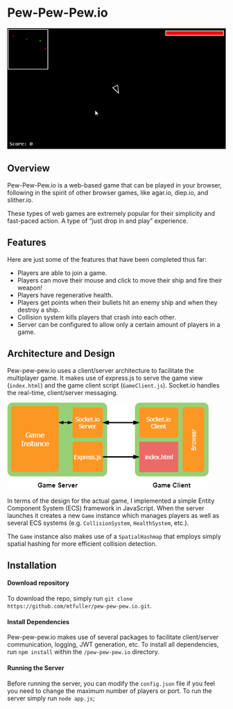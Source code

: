 # Pew-Pew-Pew.io
![demo](https://raw.githubusercontent.com/mtfuller/pew-pew-pew.io/master/docs/img/demo.gif "pew-pew-pew.io Demo")

## Overview
Pew-Pew-Pew.io is a web-based game that can be played in your browser, following in the spirit of other browser games, like agar.io, diep.io, and slither.io.

These types of web games are extremely popular for their simplicity and fast-paced action. A type of “just drop in and play” experience.

## Features
Here are just some of the features that have been completed thus far:
+ Players are able to join a game.
+ Players can move their mouse and click to move their ship and fire their weapon!
+ Players have regenerative health.
+ Players get points when their bullets hit an enemy ship and when they destroy a ship.
+ Collision system kills players that crash into each other.
+ Server can be configured to allow only a certain amount of players in a game.


## Architecture and Design

Pew-pew-pew.io uses a client/server architecture to facilitate the multiplayer game. It makes use of express.js to serve the game view (`index.html`) and the game client script (`GameClient.js`). Socket.io handles the real-time, client/server messaging.

![architecture](https://raw.githubusercontent.com/mtfuller/pew-pew-pew.io/master/docs/img/architecture.png "pew-pew-pew.io Architecture")

In terms of the design for the actual game, I implemented a simple Entity Component System (ECS) framework in JavaScript. When the server launches it creates a new `Game` instance which manages players as well as several ECS systems (e.g. `CollisionSystem`, `HealthSystem`, etc.). 

The `Game` instance also makes use of a `SpatialHashmap` that employs simply spatial hashing for more efficient collision detection.

## Installation
#### Download repository
To download the repo, simply run
`git clone https://github.com/mtfuller/pew-pew-pew.io.git`.

#### Install Dependencies
Pew-pew-pew.io makes use of several packages to facilitate client/server communication, logging, JWT generation, etc. To install all dependencies, run `npm install` within the `/pew-pew-pew.io` directory.

#### Running the Server
Before running the server, you can modify the `config.json` file if you feel you need to change the maximum number of players or port. To run the server simply run `node app.js`;
